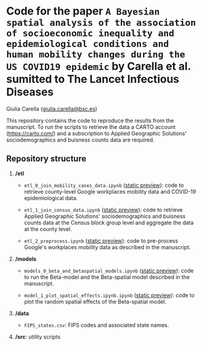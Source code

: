 # Code for the paper `A Bayesian spatial analysis of the association of socioeconomic inequality and epidemiological conditions and human mobility changes during the US COVID19 epidemic` by Carella et al. sumitted to The Lancet Infectious Diseases

Giulia Carella (giulia.carella@bsc.es)

This repository contains the code to reproduce the results from the manuscript. To run the scripts to retrieve the data a CARTO account (https://carto.com/) and a subscription to Applied Geographic Solutions' sociodemographics and buisness counts data are required.

## Repository structure

1. **/etl**

	- `etl_0_join_mobility_cases_data.ipynb` ([static preview]()): code to retrieve county-level Google workplaces mobility data and COVID-19 epidemiological data.

	- `etl_1_join_census_data.ipynb` ([static preview]()): code to retrieve Applied Geographic Solutions' sociodemographics and buisness counts data at the Census block group level and aggregate the data at the county level. 

	- `etl_2_preprocess.ipynb` ([static preview]()): code to pre-process Google's workplaces mobility data as described in the manuscript. 

2. **/models**
	 
	- `models_0_beta_and_betaspatial_models.ipynb` ([static preview]()): code to run the Beta-model and the Beta-spatial model described in the manuscript.

	- `model_1_plot_spatial_effects.ipynb.ipynb` ([static preview]()): code to plot the random spatial effects of the Beta-spatial model.

3. **/data**

	- `FIPS_states.csv`:  FIPS codes and associated state names.

4. **/src**: utility scripts
